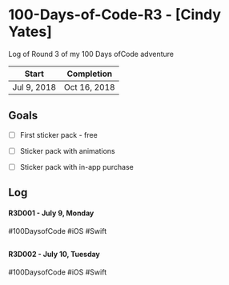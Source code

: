# 100-Days-of-Code-R3 - [Cindy Yates]
Log of Round 3 of my 100 Days ofCode adventure

 Start | Completion
 --- | --- 
 Jul 9, 2018 | Oct 16, 2018 


## Goals

- [ ] First sticker pack - free
- [ ] Sticker pack with animations
- [ ] Sticker pack with in-app purchase


## Log

#### R3D001 - July 9, Monday
#100DaysofCode #iOS #Swift

## 

#### R3D002 - July 10, Tuesday
#100DaysofCode #iOS #Swift

## 


